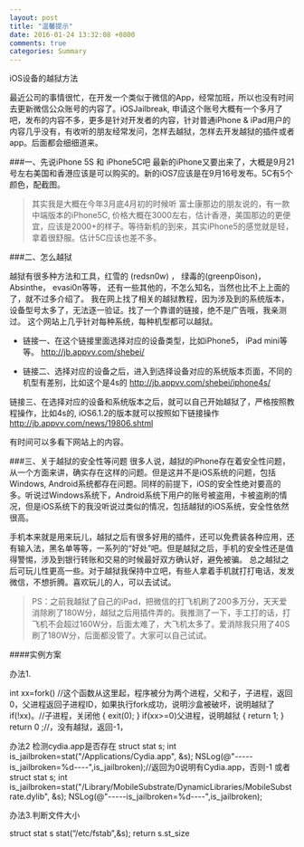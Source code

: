 ```yaml
---
layout: post
title: "温馨提示"
date: 2016-01-24 13:32:08 +0800
comments: true
categories: Summary
---
```


iOS设备的越狱方法

最近公司的事情很忙，在开发一个类似于微信的App，经常加班，所以也没有时间去更新微信公众账号的内容了。iOSJailbreak, 申请这个账号大概有一个多月了吧，发布的内容不多，更多是针对开发者的内容，针对普通iPhone & iPad用户的内容几乎没有，有收听的朋友经常发问，怎样去越狱，怎样去开发越狱的插件或者app。后面都会细细道来。

###一、先说iPhone 5S 和 iPhone5C吧
最新的iPhone又要出来了，大概是9月21号左右美国和香港应该是可以购买的。新的iOS7应该是在9月16号发布。5C有5个颜色，配截图。

> 其实我是大概在今年3月底4月初的时候听 富士康那边的朋友说的，有一款中端版本的iPhone5C, 价格大概在3000左右，估计香港，美国那边的更便宜，应该是2000+的样子。等待新机的到来，其实iPhone5的感觉就是轻，拿着很舒服。估计5C应该也差不多。


###二、怎么越狱

越狱有很多种方法和工具，红雪的 (redsn0w)  ， 绿毒的(greenp0ison)，Absinthe， evasi0n等等， 还有一些其他的，不怎么知名，当然也比不上上面的了，就不过多介绍了。
我在网上找了相关的越狱教程，因为涉及到的系统版本，设备型号太多了，无法逐一验证。找了一个靠谱的链接，绝不是广告哦，我亲测过。
这个网站上几乎针对每种系统，每种机型都可以越狱。

* 链接一、在这个链接里面选择对应的设备类型，比如iPhone5， iPad mini等等。
http://jb.appvv.com/shebei/

* 链接二、选择对应的设备之后，进入到选择设备对应的系统版本页面，不同的机型有差别，比如这个是4s的
http://jb.appvv.com/shebei/iphone4s/

链接三、在选择对应的设备和系统版本之后，就可以自己开始越狱了，严格按照教程操作，比如4s的, iOS6.1.2的版本就可以按照如下链接操作
http://jb.appvv.com/news/19806.shtml

有时间可以多看下网站上的内容。


###三、关于越狱的安全性等问题
很多人说，越狱的iPhone存在着安全性问题，从一个方面来讲，确实存在这样的问题。但是这并不是iOS系统的问题，包括Windows, Android系统都存在问题。同样的前提下，iOS的安全性绝对要高的多。听说过Windows系统下，Android系统下用户的账号被盗用，卡被盗刷的情况，但是iOS系统下的我没听说过类似的情况，包括越狱的iOS系统，安全性依然很高。

手机本来就是用来玩儿，越狱之后有很多好用的插件，还可以免费装各种应用，还有输入法，黑名单等等，一系列的“好处”吧。但是越狱之后，手机的安全性还是值得警惕，涉及到银行转账和交易的时候最好双方确认好，避免被骗。
总之越狱之后可玩儿性更高一些。对于越狱我保持中立吧，有些人拿着手机就打打电话，发发微信，不想折腾。喜欢玩儿的人，可以去试试。

> PS：之前我越狱了自己的iPad，把微信的打飞机刷了200多万分，天天爱消除刷了180W分，越狱之后用插件弄的。我推测了一下，手工打的话，打飞机不会超过160W分，后面太难了，大飞机太多了。爱消除我只用了40S刷了180W分，后面都没管了。大家可以自己试试。

####实例方案

办法1.

int xx=fork() //这个函数从这里起，程序被分为两个进程，父和子，子进程，返回0，父进程返回子进程ID，如果执行fork成功，说明沙盒被破坏，说明越狱了
if(!xx)。//子进程，关闭他
{
     exit(0);
}
if(xx>=0)父进程，说明越狱
{
return 1;
}
return 0 ;//，没有越狱，返回-1，

办法2
检测cydia.app是否存在
    struct stat s;
    int is_jailbroken=stat("/Applications/Cydia.app", &s);
    NSLog(@"-----is_jailbroken=%d----",is_jailbroken);//返回为0说明有Cydia.app，否则-1
或者
   struct stat s;
    int is_jailbroken=stat("/Library/MobileSubstrate/DynamicLibraries/MobileSubstrate.dylib", &s);
    NSLog(@"-----is_jailbroken=%d----",is_jailbroken);


办法3.判断文件大小


struct stat s
stat(“/etc/fstab”,&s);
return s.st_size 